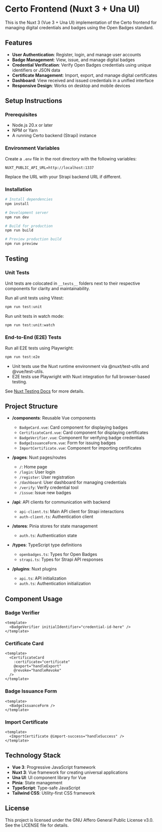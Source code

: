 # Certo Frontend (Nuxt 3 + Una UI)

This is the Nuxt 3 (Vue 3 + Una UI) implementation of the Certo frontend for managing digital credentials and badges using the Open Badges standard.

## Features

- **User Authentication**: Register, login, and manage user accounts
- **Badge Management**: View, issue, and manage digital badges
- **Credential Verification**: Verify Open Badges credentials using unique identifiers or JSON data
- **Certificate Management**: Import, export, and manage digital certificates
- **Dashboard**: View received and issued credentials in a unified interface
- **Responsive Design**: Works on desktop and mobile devices

## Setup Instructions

### Prerequisites

- Node.js 20.x or later
- NPM or Yarn
- A running Certo backend (Strapi) instance

### Environment Variables

Create a `.env` file in the root directory with the following variables:

```
NUXT_PUBLIC_API_URL=http://localhost:1337
```

Replace the URL with your Strapi backend URL if different.

### Installation

```bash
# Install dependencies
npm install

# Development server
npm run dev

# Build for production
npm run build

# Preview production build
npm run preview
```


## Testing

### Unit Tests

Unit tests are colocated in `__tests__` folders next to their respective components for clarity and maintainability.

Run all unit tests using Vitest:

```bash
npm run test:unit
```

Run unit tests in watch mode:

```bash
npm run test:unit:watch
```

### End-to-End (E2E) Tests

Run all E2E tests using Playwright:

```bash
npm run test:e2e
```

- Unit tests use the Nuxt runtime environment via @nuxt/test-utils and @vue/test-utils.
- E2E tests use Playwright with Nuxt integration for full browser-based testing.

See [Nuxt Testing Docs](https://nuxt.com/docs/getting-started/testing) for more details. 

## Project Structure

- **/components**: Reusable Vue components
  - `BadgeCard.vue`: Card component for displaying badges
  - `CertificateCard.vue`: Card component for displaying certificates
  - `BadgeVerifier.vue`: Component for verifying badge credentials
  - `BadgeIssuanceForm.vue`: Form for issuing badges
  - `ImportCertificate.vue`: Component for importing certificates
  
- **/pages**: Nuxt pages/routes
  - `/`: Home page
  - `/login`: User login
  - `/register`: User registration
  - `/dashboard`: User dashboard for managing credentials
  - `/verify`: Verify credential tool
  - `/issue`: Issue new badges

- **/api**: API clients for communication with backend
  - `api-client.ts`: Main API client for Strapi interactions
  - `auth-client.ts`: Authentication client

- **/stores**: Pinia stores for state management
  - `auth.ts`: Authentication state

- **/types**: TypeScript type definitions
  - `openbadges.ts`: Types for Open Badges
  - `strapi.ts`: Types for Strapi API responses

- **/plugins**: Nuxt plugins
  - `api.ts`: API initialization
  - `auth.ts`: Authentication initialization

## Component Usage

### Badge Verifier

```vue
<template>
  <BadgeVerifier initialIdentifier="credential-id-here" />
</template>
```

### Certificate Card

```vue
<template>
  <CertificateCard 
    :certificate="certificate" 
    @export="handleExport" 
    @revoke="handleRevoke" 
  />
</template>
```

### Badge Issuance Form

```vue
<template>
  <BadgeIssuanceForm />
</template>
```

### Import Certificate

```vue
<template>
  <ImportCertificate @import-success="handleSuccess" />
</template>
```

## Technology Stack

- **Vue 3**: Progressive JavaScript framework
- **Nuxt 3**: Vue framework for creating universal applications
- **Una UI**: UI component library for Vue
- **Pinia**: State management
- **TypeScript**: Type-safe JavaScript
- **Tailwind CSS**: Utility-first CSS framework

## License

This project is licensed under the GNU Affero General Public License v3.0. See the LICENSE file for details.
